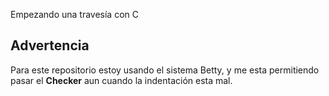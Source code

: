 Empezando una travesía con C

<h2>Advertencia</h2>
<p>Para este repositorio estoy usando el sistema <a herf="https://github.com/hs-hq/Betty">Betty</a>, y me esta
permitiendo pasar el <b>Checker</b> aun cuando la indentación esta mal.</p>

